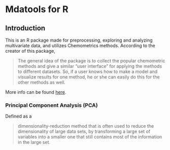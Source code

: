 # Mdatools for R

## Introduction
This is an R package made for preprocessing, exploring and analyzing multivariate data, and utilizes Chemometrics methods. According to the creator of this package, 
>The general idea of the package is to collect the popular chemometric methods and give a similar “user interface” for applying the methods to different datasets. So, if a user knows how to make a model and visualize results for one method, he or she can easily do this for the other methods as well.
>
More info can be found [here](https://mdatools.com/docs/#introduction).

### Principal Component Analysis (PCA)
Defined as a
>dimensionality-reduction method that is often used to reduce the dimensionality of large data sets, by transforming a large set of variables into a smaller one that still contains most of the information in the large set.
>

